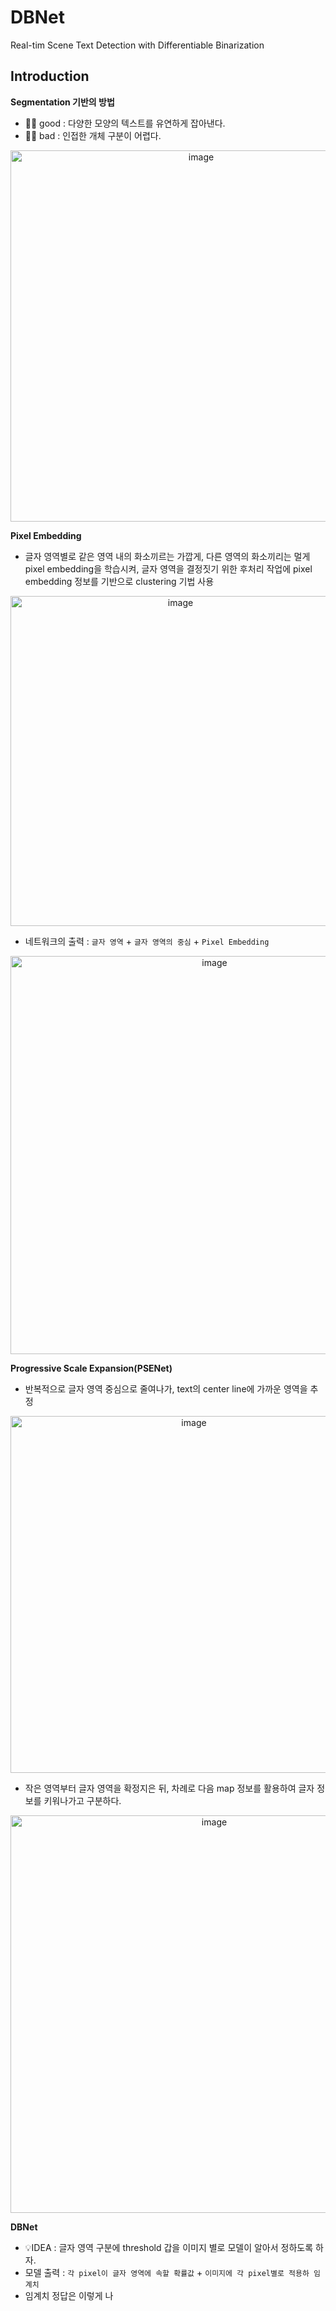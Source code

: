 # DBNet
Real-tim Scene Text Detection with Differentiable Binarization
## Introduction
**Segmentation 기반의 방법**

- 👍🏻 good : 다양한 모양의 텍스트를 유연하게 잡아낸다.  
- 👎🏻 bad : 인접한 개체 구분이 어렵다.

<p align='center'><img width="594" alt="image" src="https://user-images.githubusercontent.com/57162812/163914806-f8a997fb-b23f-4346-8706-ce14b2eca8a0.png"></p>

**Pixel Embedding**
- 글자 영역별로 같은 영역 내의 화소끼르는 가깝게, 다른 영역의 화소끼리는 멀게 pixel embedding을 학습시켜, 글자 영역을 결정짓기 위한 후처리 작업에 pixel embedding 정보를 기반으로 clustering 기법 사용

<p align='center'><img width="528" alt="image" src="https://user-images.githubusercontent.com/57162812/163915998-2e0e9a54-2a2c-4d76-8c07-3b8512c249f1.png"></p>

- 네트워크의 출력 : `글자 영역` + `글자 영역의 중심` + `Pixel Embedding`

<p align='center'><img width="637" alt="image" src="https://user-images.githubusercontent.com/57162812/163916351-a6b9ca67-42f1-4ae9-8f96-28aeb9abd78f.png"></p>

**Progressive Scale Expansion(PSENet)**

- 반복적으로 글자 영역 중심으로 줄여나가, text의 center line에 가까운 영역을 추정 

<p align='center'><img width="571" alt="image" src="https://user-images.githubusercontent.com/57162812/163916469-f14bf30d-8db9-48b6-9dde-56bb2152a6d2.png"></p>

- 작은 영역부터 글자 영역을 확정지은 뒤, 차례로 다음 map 정보를 활용하여 글자 정보를 키워나가고 구분하다.

<p align='center'><img width="636" alt="image" src="https://user-images.githubusercontent.com/57162812/163916908-9e26a2b0-eb9a-47d6-985f-e95a794d91e9.png"></p>

**DBNet**
- 💡IDEA : 글자 영역 구분에 threshold 갑을 이미지 별로 모델이 알아서 정하도록 하자.
- 모델 출력 : `각 pixel이 글자 영역에 속할 확률값` + `이미지에 각 pixel별로 적용하 임계치`
- 임계치 정답은 이렇게 나
